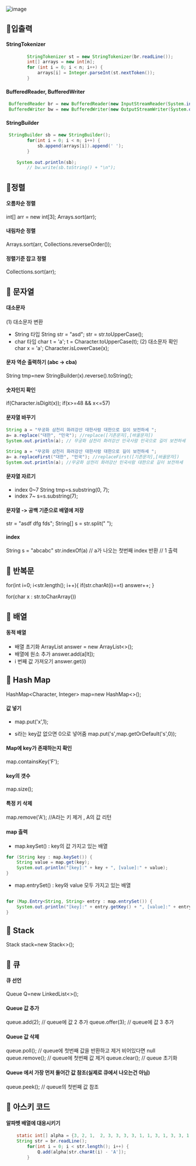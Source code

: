 ![image](https://user-images.githubusercontent.com/46310555/148198346-7dc8bc18-7aa6-4eef-b4d2-c1e9cdd6723b.png)
## 📌입출력
#### StringTokenizer
```java
        StringTokenizer st = new StringTokenizer(br.readLine());
        int[] arrays = new int[n];
        for (int i = 0; i < n; i++) {
            arrays[i] = Integer.parseInt(st.nextToken());
        }
```

#### BufferedReader, BufferedWriter
```java
 BufferedReader br = new BufferedReader(new InputStreamReader(System.in));
 BufferedWriter bw = new BufferedWriter(new OutputStreamWriter(System.out));
```

#### StringBuilder
```java
 StringBuilder sb = new StringBuilder();
        for(int i = 0; i < n; i++) {
            sb.append(arrays[i]).append(' ');
        }
	
	System.out.println(sb);
        // bw.write(sb.toString() + "\n");
```

## 📌정렬
#### 오름차순 정렬
int[] arr = new int[3];
Arrays.sort(arr);

#### 내림차순 정렬
Arrays.sort(arr, Collections.reverseOrder());

#### 정렬기준 잡고 정렬
Collections.sort(arr);

## 📌 문자열
#### 대소문자
(1) 대소문자 변환
- String 타입 
String str = "asd";
str = str.toUpperCase(); 
- char 타입
char t = 'a';
t = Character.toUpperCase(t);
(2) 대소문자 확인
char x = 'a';
Character.isLowerCase(x);

#### 문자 역순 출력하기 (abc -> cba)
String tmp=new StringBuilder(x).reverse().toString();

#### 숫자인지 확인
if(Character.isDigit(x));
if(x>=48 && x<=57)

#### 문자열 바꾸기
```java
String a = "무궁화 삼천리 화려강산 대한사람 대한으로 길이 보전하세 ";
a= a.replace("대한", "민국"); //replace([기존문자],[바꿀문자])
System.out.println(a); // 무궁화 삼천리 화려강산 민국사람 민국으로 길이 보전하세
```

```java
String a = "무궁화 삼천리 화려강산 대한사람 대한으로 길이 보전하세 ";
a= a.replaceFirst("대한", "민국"); //replaceFirst([기존문자],[바꿀문자])
System.out.println(a); //무궁화 삼천리 화려강산 민국사람 대한으로 길이 보전하세
```

#### 문자열 자르기
- index 0~7
String tmp=s.substring(0, 7);
- index 7~
s=s.substring(7);

#### 문자열 -> 공백 기준으로 배열에 저장
str = "asdf dfg fds";
String[] s = str.split(" ");


#### index 
String s = "abcabc"
str.indexOf(a) // a가 나오는 첫번째 index 반환 
// 1 출력 


## 📌 반복문
for(int i=0; i<str.length(); i++){
			if(str.charAt(i)==t) answer++;
      }
      
for(char x : str.toCharArray())

## 📌 배열
#### 동적 배열
- 배열 초기화
ArrayList<Integer> answer = new ArrayList<>();
- 배열에 원소 추가 
answer.add(a[lt]);
- i 번째 값 가져오기
answer.get(i)	



## 📌 Hash Map
HashMap<Character, Integer> map=new HashMap<>();
#### 값 넣기
- map.put('x',1);

- s라는 key값 없으면 0으로 넣어줌
  map.put('s',map.getOrDefault('s',0));
  
#### Map에 key가 존재하는지 확인
map.containsKey('F');

#### key의 갯수 
map.size();

#### 특정 키 삭제
map.remove('A'); //A라는 키 제거 , A의 값 리턴
	
#### map 출력
- map.keySet()  : key의 값 가지고 있는 배열 
```java
for (String key : map.keySet()) {
	String value = map.get(key);
    System.out.println("[key]:" + key + ", [value]:" + value);
}  	
```
- map.entrySet() : key와 value 모두 가지고 있는 배열
```java

for (Map.Entry<String, String> entry : map.entrySet()) {
	System.out.println("[key]:" + entry.getKey() + ", [value]:" + entry.getValue());
}	
```
## 📌 Stack 
Stack<Character> stack=new Stack<>();

## 📌 큐 
#### 큐 선언
Queue<Integer> Q=new LinkedList<>();
#### Queue 값 추가
queue.add(2);     // queue에 값 2 추가
queue.offer(3);   // queue에 값 3 추가
#### Queue 값 삭제
queue.poll();       // queue에 첫번째 값을 반환하고 제거 비어있다면 null
queue.remove();     // queue에 첫번째 값 제거
queue.clear();      // queue 초기화
#### Queue 에서 가장 먼저 들어간 값 참조(실제로 큐에서 나오는건 아님)
queue.peek();       // queue의 첫번째 값 참조


## 📌 아스키 코드
#### 알파벳 배열에 대응시키기 
```java
	static int[] alpha = {3, 2, 1,	2, 3, 3, 3, 3, 1, 1, 3, 1, 3, 3, 1, 2, 2, 2, 1, 2, 1, 1, 2, 2, 2, 1};
	String str = br.readLine();
        for(int i = 0; i < str.length(); i++) {
            Q.add(alpha[str.charAt(i) - 'A']);
        }
```

